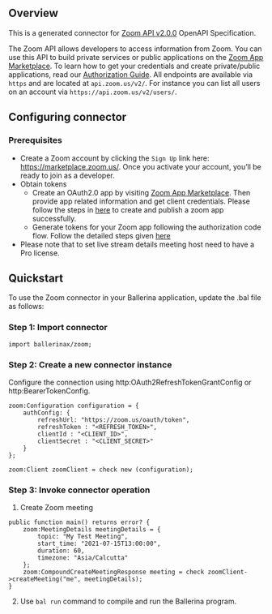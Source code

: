 ## Overview

This is a generated connector for [Zoom API v2.0.0](https://marketplace.zoom.us/docs/api-reference/zoom-api) OpenAPI Specification. 

The Zoom API allows developers to access information from Zoom. You can use this API to build private services or public applications on the [Zoom App Marketplace](http://marketplace.zoom.us). To learn how to get your credentials and create private/public applications, read our [Authorization Guide](https://marketplace.zoom.us/docs/guides/authorization/credentials). All endpoints are available via `https` and are located at `api.zoom.us/v2/`. For instance you can list all users on an account via `https://api.zoom.us/v2/users/`.

## Configuring connector

### Prerequisites

* Create a Zoom account by clicking the `Sign Up` link here: https://marketplace.zoom.us/. Once you activate your account, you’ll be ready to join as a developer.
* Obtain tokens
    - Create an OAuth2.0 app by visiting [Zoom App Marketplace](https://marketplace.zoom.us/develop/create). Then provide app related information and get client credentials. Please follow the steps in [here](https://marketplace.zoom.us/docs/guides/build/oauth-app) to create and publish a zoom app successfully. 
    - Generate tokens for your Zoom app following the authorization code flow. Follow the detailed steps given [here](https://marketplace.zoom.us/docs/guides/auth/oauth)
* Please note that to set live stream details meeting host need to have a Pro license. 

## Quickstart

To use the Zoom connector in your Ballerina application, update the .bal file as follows:

### Step 1: Import connector

```ballerina
import ballerinax/zoom;
```

### Step 2: Create a new connector instance
Configure the connection using http:OAuth2RefreshTokenGrantConfig or http:BearerTokenConfig.

```ballerina
zoom:Configuration configuration = {
    authConfig: {
        refreshUrl: "https://zoom.us/oauth/token",
        refreshToken : "<REFRESH_TOKEN>",
        clientId : "<CLIENT_ID>",
        clientSecret : "<CLIENT_SECRET>"
    }
};

zoom:Client zoomClient = check new (configuration);
```

### Step 3: Invoke  connector operation
1. Create Zoom meeting 

```ballerina
public function main() returns error? {
    zoom:MeetingDetails meetingDetails = {
        topic: "My Test Meeting",
        start_time: "2021-07-15T13:00:00",
        duration: 60,
        timezone: "Asia/Calcutta"
    };
    zoom:CompoundCreateMeetingResponse meeting = check zoomClient->createMeeting("me", meetingDetails);
}
```
2. Use `bal run` command to compile and run the Ballerina program. 
